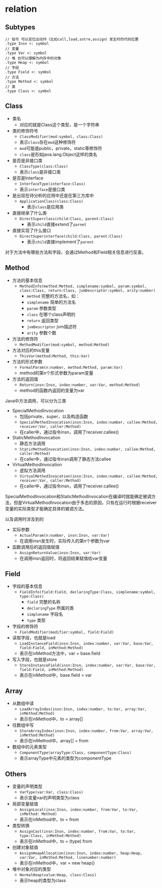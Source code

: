 # relation

## Subtypes

```
// 指令 可以定位出动作（比如call,load,sotre,assign）发生时的代码位置
.type Insn <: symbol
// 变量 
.type Var <: symbol
// 堆 也可以理解为内存中的对象
.type Heap <: symbol
// 字段
.type Field <: symbol
// 方法
.type Method <: symbol
// 类
.type Class <: symbol
```

## Class

- 类名
  - 对应的就是Class这个类型，是一个字符串
- 类的修饰符号
  - `ClassModifier(mod:symbol, class:Class)`
  - 表示`class`存在`mod`这种修饰符
  - `mod`可能是public，private，static等修饰符
  - `class`是形如java.lang.Object这样的类名
- 是否是非接口类
  - `ClassType(class:Class)`
  - 表示`class`是非接口类
- 是否是Interface
  - `InterfaceType(interface:Class)`
  - 表示`interface`是接口类
- 是出现在待分析的应用中还是在第三方库中
  - `ApplicationClass(class:Class)`
    - 表示`class`是应用类
- 直接继承了什么类
  - `DirectSuperclass(child:Class, parent:Class)`
    - 表示`child`直接extend了`parnet`
- 直接实现了什么接口
  - `DirectSuperinterface(child:Class, parent:Class)`
    - 表示`child`直接implement了`parent`

对于方法中有哪些方法和字段，会通过Method和Field相关信息进行反查。

## Method

- 方法的基本信息
  - `MethodInfo(method:Method, simplename:symbol, param:symbol, class:Class, return:Class, jvmDescriptor:symbol, arity:number)`
    - `method` 完整的方法名，如：
    - `simplename` 简单的方法名
    - `param` 参数类型
    - `class` 在哪个class声明的
    - `return` 返回类型
    - `jvmDescriptor` jvm描述符
    - `arity` 参数个数
- 方法的修饰符
  - `MethodModifier(mod:symbol, method:Method)`
- 方法对应的this变量
  - `ThisVar(method:Method, this:Var)`
- 方法的形式参数
  - `FormalParam(n:number, method:Method, param:Var)`
  - method的第n个形式参数为param变量
- 方法的返回值
  - `Return(insn:Insn, index:number, var:Var, method:Method)`
  - method的函数内返回的变量为var
  
Java中方法调用，可以分为三类

- SpecialMethodInvocation
  - 包括private，super，以及构造函数
  - `SpecialMethodInvocation(insn:Insn, index:number, callee:Method, receiver:Var, caller:Method)`
  - 在caller中，通过指令insn，调用了receiver.callee()
- StaticMethodInvocation
  - 静态方法调用
  - `StaticMethodInvocation(insn:Insn, index:number, callee:Method, caller:Method)`
  - 在caller中，通过指令insn调用了静态方法callee
- VirtualMethodInvocation
  - 虚拟方法调用
  - `VirtualMethodInvocation(insn:Insn, index:number, callee:Method, receiver:Var, caller:Method)`
  - 在caller中，通过指令insn，调用了receiver.callee()

SpecialMethodInvocation和StaticMethodInvocation在编译时就能确定被调方法，但是VirtualMethodInvocation由于多态的原因，只有在运行时根据receiver变量的实际类型才能确定具体的被调方法。

以及调用时涉及到的
- 实际参数
  - `ActualParam(n:number, insn:Insn, var:Var)`
  - 在调用insn发生时，实际传入的第n个参数为var
- 函数调用后的返回值赋值
  - `AssignReturnValue(insn:Insn, var:Var)`
  - 在调用insn返回时，将返回结果赋值给var变量

## Field
- 字段的基本信息
  - `FieldInfo(field:Field, declaringType:Class, simplename:symbol, type:Class)`
    - `field` 完整的名称
    - `declaringType` 所属的类
    - `simplename` 字段名
    - `type` 类型
- 字段的修饰符
  - `FieldModifier(modifier:symbol, field:Field)`
- 读取字段，也就是load
  - `LoadInstanceField(insn:Insn, index:number, var:Var, base:Var, field:Field, inMethod:Method)`
  - 表示在inMethod方法中，var = base.field
- 写入字段，也就是store
  - `StoreInstanceField(insn:Insn, index:number, var:Var, base:Var, field:Field, inMethod:Method)`
  - 表示在inMethod中，base.field = var

## Array

- 从数组中读
  - `LoadArrayIndex(insn:Insn, index:number, to:Var, array:Var, inMethod:Method)`
  - 表示在inMethod中，to = array[]
- 往数组中写
  - `StoreArrayIndex(insn:Insn, index:number, from:Var, array:Var, inMethod:Method)`
  - 表示在inMethod中，array[] = from
- 数组中的元素类型
  - `ComponentType(arrayType:Class, componentType:Class)`
  - 表示arrayType中元素的类型为componentType

## Others

- 变量的声明类型
  - `VarType(var:Var, class:Class)`
  - 表示变量var的声明类型为class
- 局部变量赋值
  - `AssignLocal(insn:Insn, index:number, from:Var, to:Var, inMethod: Method)`
  - 表示在inMethod中，to = from
- 类型转换
  - `AssignCast(insn:Insn, index:number, from:Var, to:Var, type:Class, inMethod:Method)`
  - 表示在inMethod中，to = (type) from
- 创建对象赋值
  - `AssignHeapAllocation(insn:Insn, index:number, heap:Heap, var:Var, inMethod:Method, linenumber:number)`
  - 表示在inMethod中，var = new heap()
- 堆中对象对应的类型
  - `NormalHeap(value:Heap, class:Class)`
  - 表示heap的类型为class